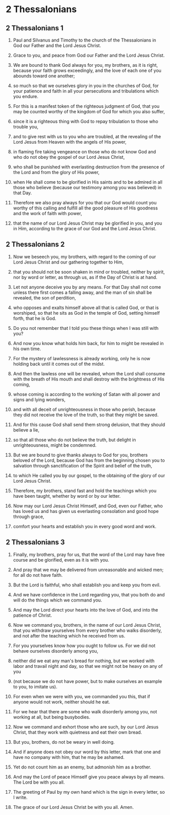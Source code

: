 # 2 Thessalonians

## 2 Thessalonians 1

1. Paul and Silvanus and Timothy to the church of the Thessalonians in God our Father and the Lord Jesus Christ.

2. Grace to you, and peace from God our Father and the Lord Jesus Christ.

3. We are bound to thank God always for you, my brothers, as it is right, because your faith grows exceedingly, and the love of each one of you abounds toward one another;

4. so much so that we ourselves glory in you in the churches of God, for your patience and faith in all your persecutions and tribulations which you endure.   

5. For this is a manifest token of the righteous judgment of God, that you may be counted worthy of the kingdom of God for which you also suffer,

6. since it is a righteous thing with God to repay tribulation to those who trouble you,

7. and to give rest with us to you who are troubled, at the revealing of the Lord Jesus from Heaven with the angels of His power,

8. in flaming fire taking vengeance on those who do not know God and who do not obey the gospel of our Lord Jesus Christ,

9. who shall be punished with everlasting destruction from the presence of the Lord and from the glory of His power,

10. when He shall come to be glorified in His saints and to be admired in all those who believe (because our testimony among you was believed) in that Day.   

11. Therefore we also pray always for you that our God would count you worthy of this calling and fulfill all the good pleasure of His goodness and the work of faith with power,

12. that the name of our Lord Jesus Christ may be glorified in you, and you in Him, according to the grace of our God and the Lord Jesus Christ.  

## 2 Thessalonians 2

1. Now we beseech you, my brothers, with regard to the coming of our Lord Jesus Christ and our gathering together to Him,

2. that you should not be soon shaken in mind or troubled, neither by spirit, nor by word or letter, as through us, as if the Day of Christ is at hand.   

3. Let not anyone deceive you by any means. For that Day shall not come unless there first comes a falling away, and the man of sin shall be revealed, the son of perdition,

4. who opposes and exalts himself above all that is called God, or that is worshiped, so that he sits as God in the temple of God, setting himself forth, that he is God.

5. Do you not remember that I told you these things when I was still with you?

6. And now you know what holds him back, for him to might be revealed in his own time.

7. For the mystery of lawlessness is already working, only he is now holding back until it comes out of the midst.

8. And then the lawless one will be revealed, whom the Lord shall consume with the breath of His mouth and shall destroy with the brightness of His coming,

9. whose coming is according to the working of Satan with all power and signs and lying wonders,

10. and with all deceit of unrighteousness in those who perish, because they did not receive the love of the truth, so that they might be saved.

11. And for this cause God shall send them strong delusion, that they should believe a lie,

12. so that all those who do not believe the truth, but delight in unrighteousness, might be condemned.   

13. But we are bound to give thanks always to God for you, brothers beloved of the Lord, because God has from the beginning chosen you to salvation through sanctification of the Spirit and belief of the truth,

14. to which He called you by our gospel, to the obtaining of the glory of our Lord Jesus Christ.

15. Therefore, my brothers, stand fast and hold the teachings which you have been taught, whether by word or by our letter.   

16. Now may our Lord Jesus Christ Himself, and God, even our Father, who has loved us and has given us everlasting consolation and good hope through grace,

17. comfort your hearts and establish you in every good word and work.  

## 2 Thessalonians 3

1. Finally, my brothers, pray for us, that the word of the Lord may have free course and be glorified, even as it is with you.

2. And pray that we may be delivered from unreasonable and wicked men; for all do not have faith.

3. But the Lord is faithful, who shall establish you and keep you from evil.

4. And we have confidence in the Lord regarding you, that you both do and will do the things which we command you.

5. And may the Lord direct your hearts into the love of God, and into the patience of Christ.   

6. Now we command you, brothers, in the name of our Lord Jesus Christ, that you withdraw yourselves from every brother who walks disorderly, and not after the teaching which he received from us.

7. For you yourselves know how you ought to follow us. For we did not behave ourselves disorderly among you,

8. neither did we eat any man's bread for nothing, but we worked with labor and travail night and day, so that we might not be heavy on any of you

9. (not because we do not have power, but to make ourselves an example to you, to imitate us).

10. For even when we were with you, we commanded you this, that if anyone would not work, neither should he eat.

11. For we hear that there are some who walk disorderly among you, not working at all, but being busybodies.

12. Now we command and exhort those who are such, by our Lord Jesus Christ, that they work with quietness and eat their own bread.

13. But you, brothers, do not be weary in well doing.

14. And if anyone does not obey our word by this letter, mark that one and have no company with him, that he may be ashamed.

15. Yet do not count him as an enemy, but admonish him as a brother.   

16. And may the Lord of peace Himself give you peace always by all means. The Lord be with you all.

17. The greeting of Paul by my own hand which is the sign in every letter, so I write.

18. The grace of our Lord Jesus Christ be with you all. Amen.  